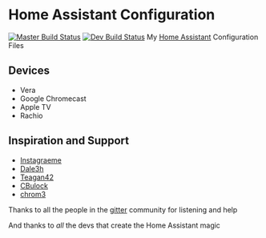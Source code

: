 # Home Assistant Configuration

[![Master Build Status](https://travis-ci.org/mrreyes512/HomeAssistant.svg?branch=master)](https://travis-ci.org/mrreyes512/HomeAssistant) [![Dev Build Status](https://travis-ci.org/mrreyes512/HomeAssistant.svg?branch=develop)](https://travis-ci.org/mrreyes512/HomeAssistant)
My [Home Assistant](https://home-assistant.io/) Configuration Files

## Devices

- Vera
- Google Chromecast
- Apple TV
- Rachio

## Inspiration and Support

- [Instagraeme](https://github.com/Instagraeme/Home-Assistant-Configuration/raw/master/HomeAssistant.gif)
- [Dale3h](https://github.com/dale3h/homeassistant-config) 
- [Teagan42](https://github.com/Teagan42/HomeAssistantConfig)
- [CBulock](https://github.com/cbulock/home-assistant-configs)
- [chrom3](https://github.com/chrom3)

Thanks to all the people in the [gitter](https://gitter.im/home-assistant/home-assistant) community for listening and help

And thanks to *all* the devs that create the Home Assistant magic
